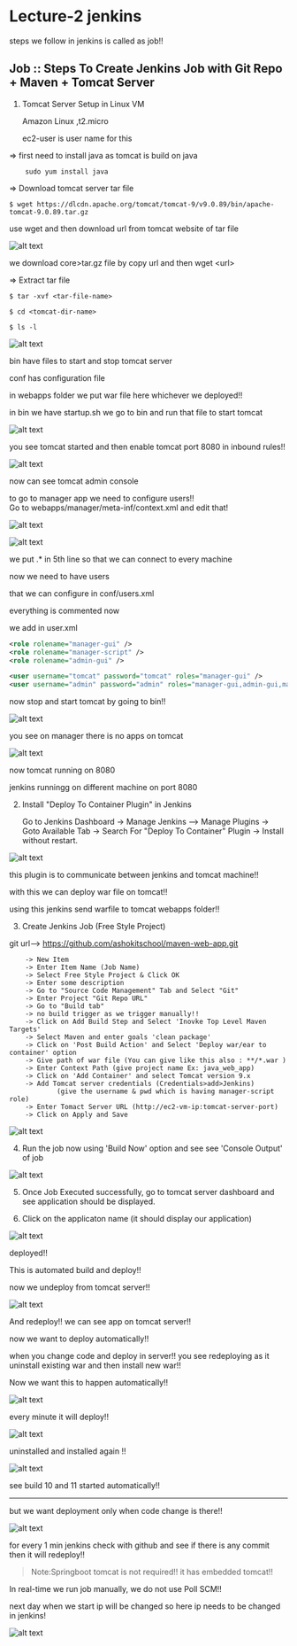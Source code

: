 # Lecture-2 jenkins

steps we follow in jenkins is called as job!!

## Job :: Steps To Create Jenkins Job with Git Repo + Maven + Tomcat Server



1) Tomcat Server Setup in Linux VM

	Amazon Linux ,t2.micro
	
	ec2-user is user name for this

=>	first need to install java as tomcat is build on java

		sudo yum install java

=> Download tomcat server tar file

	$ wget https://dlcdn.apache.org/tomcat/tomcat-9/v9.0.89/bin/apache-tomcat-9.0.89.tar.gz	

use wget and then download url from tomcat website of tar file

![alt text](image.png)

we download core>tar.gz file by copy url and then wget \<url\>

=> Extract tar file

	$ tar -xvf <tar-file-name>	

	$ cd <tomcat-dir-name>

	$ ls -l

![alt text](image-1.png)

bin have files to start and stop tomcat server

conf has configuration file

in webapps folder we put war file here whichever we deployed!!

in bin we have startup.sh we go to bin and run that file to start tomcat

![alt text](image-2.png)

you see tomcat started and then enable tomcat port 8080 in inbound rules!!

![alt text](image-3.png)

now can see tomcat admin console

to go to manager app we need to configure users!!</br>
Go to webapps/manager/meta-inf/context.xml and edit that!

![alt text](image-5.png)

![alt text](image-4.png)

we put .* in 5th line so that we can connect to every machine

now we need to have users
 
that we can configure in conf/users.xml

everything is commented now


we add in user.xml

``` xml
<role rolename="manager-gui" />
<role rolename="manager-script" />
<role rolename="admin-gui" />

<user username="tomcat" password="tomcat" roles="manager-gui" />
<user username="admin" password="admin" roles="manager-gui,admin-gui,manager-script"/>
```

now stop and start tomcat by going to bin!!

![alt text](image-6.png)

you see on manager there is no apps on tomcat

![alt text](image-7.png)

now tomcat running on 8080

jenkins runningg on different machine on port 8080

2) Install "Deploy To Container Plugin" in Jenkins

    Go to Jenkins Dashboard -> Manage Jenkins --> Manage Plugins -> Goto Available Tab -> Search For "Deploy To Container" Plugin -> Install without restart.

![alt text](image-8.png)

this plugin is to communicate between jenkins and tomcat machine!!

with this we can deploy war file on tomcat!!

using this jenkins send warfile to tomcat webapps folder!!

3) Create Jenkins Job (Free Style Project)

git url--> https://github.com/ashokitschool/maven-web-app.git

		-> New Item
		-> Enter Item Name (Job Name)
		-> Select Free Style Project & Click OK
		-> Enter some description
		-> Go to "Source Code Management" Tab and Select "Git"
		-> Enter Project "Git Repo URL"
		-> Go to "Build tab"
		-> no build trigger as we trigger manually!!
		-> Click on Add Build Step and Select 'Inovke Top Level Maven Targets'
		-> Select Maven and enter goals 'clean package'
		-> Click on 'Post Build Action' and Select 'Deploy war/ear to container' option
		-> Give path of war file (You can give like this also : **/*.war )
		-> Enter Context Path (give project name Ex: java_web_app)
		-> Click on 'Add Container' and select Tomcat version 9.x
		-> Add Tomcat server credentials (Credentials>add>Jenkins)
				(give the username & pwd which is having manager-script role)
		-> Enter Tomact Server URL (http://ec2-vm-ip:tomcat-server-port)
		-> Click on Apply and Save

![alt text](image-9.png)

4) Run the job now using 'Build Now' option and see see 'Console Output' of job

![alt text](image-10.png)

5) Once Job Executed successfully, go to tomcat server dashboard and see application should be displayed.

6) Click on the applicaton name (it should display our application)

![alt text](image-11.png)

deployed!!

This is automated build and deploy!!

now we undeploy from tomcat server!!

![alt text](image-12.png)

And redeploy!! we can see app on tomcat server!!

now we want to deploy automatically!!

when you change code and deploy in server!! you see redeploying as it uninstall existing war and then install new war!!

Now we want this to happen automatically!!

![alt text](image-13.png)

every minute it will deploy!!

![alt text](image-14.png)

uninstalled and installed again !!

![alt text](image-15.png)

see build 10 and 11 started automatically!!

---

but we want deployment only when code change is there!!

![alt text](image-16.png)

for every 1 min jenkins check with github and see if there is any commit then it will redeploy!!


>Note:Springboot  tomcat is not required!! it has embedded tomcat!!

In real-time we run job manually, we do not use Poll SCM!!



next day when we start ip will be changed so here ip needs to be changed in jenkins!

![alt text](image-17.png)
